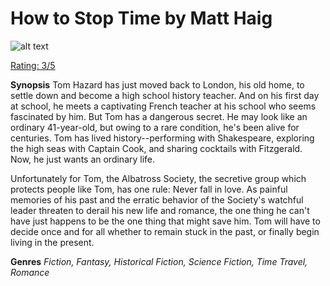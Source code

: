 # How to Stop Time by Matt Haig

![alt text](bookimages/stoptime-image.png)

<u> Rating: 3/5 </u>

**Synopsis**
Tom Hazard has just moved back to London, his old home, to settle down and become a high school history teacher. And on his first day at school, he meets a captivating French teacher at his school who seems fascinated by him. But Tom has a dangerous secret. He may look like an ordinary 41-year-old, but owing to a rare condition, he's been alive for centuries. Tom has lived history--performing with Shakespeare, exploring the high seas with Captain Cook, and sharing cocktails with Fitzgerald. Now, he just wants an ordinary life.

Unfortunately for Tom, the Albatross Society, the secretive group which protects people like Tom, has one rule: Never fall in love. As painful memories of his past and the erratic behavior of the Society's watchful leader threaten to derail his new life and romance, the one thing he can't have just happens to be the one thing that might save him. Tom will have to decide once and for all whether to remain stuck in the past, or finally begin living in the present.

**Genres**
*Fiction, Fantasy, Historical Fiction, Science Fiction, Time Travel, Romance*